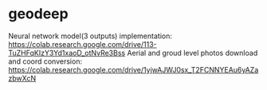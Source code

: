 # geodeep

Neural network model(3 outputs) implementation: https://colab.research.google.com/drive/113-TuZHFqKIzY3Yd1xaoD_otNvRe3Bss
Aerial and groud level photos download and coord conversion: https://colab.research.google.com/drive/1yjwAJWJ0sx_T2FCNNYEAu6yAZazbwXcN
